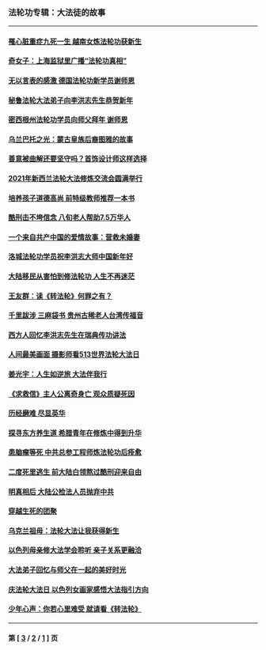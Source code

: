 ### 法轮功专辑：大法徒的故事
---
#### [罹心脏重症九死一生 越南女炼法轮功获新生](../../pages/nf1147481/n13732766.md?06270430) 
#### [奇女子：上海监狱里广播“法轮功真相”](../../pages/nf1147481/n13726443.md?06270430) 
#### [无以言表的感激 德国法轮功新学员谢师恩](../../pages/nf1147481/n13543790.md?06270430) 
#### [秘鲁法轮大法弟子向李洪志先生恭贺新年](../../pages/nf1147481/n13540182.md?06270430) 
#### [密西根州法轮功学员向师父拜年 谢师恩](../../pages/nf1147481/n13538183.md?06270430) 
#### [乌兰巴托之光：蒙古皇族后裔图雅的故事](../../pages/nf1147481/n13155759.md?06270430) 
#### [善意被曲解还要坚守吗？首饰设计师这样选择](../../pages/nf1147481/n13077575.md?06270430) 
#### [2021年新西兰法轮大法修炼交流会圆满举行](../../pages/nf1147481/n13033149.md?06270430) 
#### [培养孩子道德高尚 前特级教师推荐一本书](../../pages/nf1147481/n12938640.md?06270430) 
#### [酷刑击不垮信念 八旬老人帮助7.5万华人](../../pages/nf1147481/n12880712.md?06270430) 
#### [一个来自共产中国的爱情故事：营救未婚妻](../../pages/nf1147481/n12778386.md?06270430) 
#### [洛城法轮功学员祝李洪志大师中国新年好](../../pages/nf1147481/n12724685.md?06270430) 
#### [大陆移民从害怕到修法轮功 人生不再迷茫](../../pages/nf1147481/n12414325.md?06270430) 
#### [王友群：读《转法轮》何罪之有？](../../pages/nf1147481/n12408647.md?06270430) 
#### [千里跋涉 三麻袋书 贵州古稀老人台湾传福音](../../pages/nf1147481/n12198750.md?06270430) 
#### [西方人回忆李洪志先生在瑞典传功讲法](../../pages/nf1147481/n12099607.md?06270430) 
#### [人间最美画面 摄影师看513世界法轮大法日](../../pages/nf1147481/n12094118.md?06270430) 
#### [姜光宇：人生如逆旅 大法伴我行](../../pages/nf1147481/n12088664.md?06270430) 
#### [《求救信》主人公离奇身亡 观众质疑死因](../../pages/nf1147481/n11845215.md?06270430) 
#### [历经磨难 尽显英华](../../pages/nf1147481/n11723297.md?06270430) 
#### [探寻东方养生道 希腊青年在修炼中得到升华](../../pages/nf1147481/n11494502.md?06270430) 
#### [患脑瘤等死 中共总参工程师炼法轮功后痊愈](../../pages/nf1147481/n11466682.md?06270430) 
#### [二度死里逃生 前大陆白领熬过酷刑迎来自由](../../pages/nf1147481/n11368594.md?06270430) 
#### [明真相后 大陆公检法人员抛弃中共](../../pages/nf1147481/n11358618.md?06270430) 
#### [穿越生死的团聚](../../pages/nf1147481/n11258922.md?06270430) 
#### [乌克兰祖母：法轮大法让我获得新生](../../pages/nf1147481/n11269457.md?06270430) 
#### [以色列母亲修大法学会聆听 亲子关系更融洽](../../pages/nf1147481/n11268195.md?06270430) 
#### [大法弟子回忆与师父在一起的美好时光](../../pages/nf1147481/n11267759.md?06270430) 
#### [庆法轮大法日 以色列女画家感悟大法指引方向](../../pages/nf1147481/n11267735.md?06270430) 
#### [少年心声：你若心里难受 就请看《转法轮》](../../pages/nf1147481/n11267496.md?06270430) 

---
#### 第 [ [3](./3.md?06270430) / [2](./2.md?06270430) / [1](./1.md?06270430) ] 页
